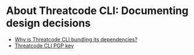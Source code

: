 # About Threatcode CLI: Documenting design decisions

- [Why is Threatcode CLI bundling its dependencies?](why-we-are-bundling-dependencies.md)
- [Threatcode CLI PGP key](threatcode-code-signing-public.pgp)
